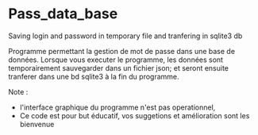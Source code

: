 # Pass_data_base
 Saving login and password in temporary file and tranfering in sqlite3 db


Programme permettant la gestion de mot de passe dans une base de données.
Lorsque vous executer le programme, les données sont temporairement sauvegarder
dans un fichier json; et seront ensuite tranferer dans une bd sqlite3 à la fin du programme.

Note : 
-   l'interface graphique du programme n'est pas operationnel,
-   Ce code est pour but éducatif, vos suggetions et amélioration sont les bienvenue
